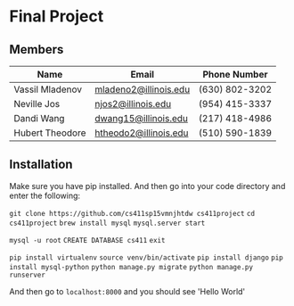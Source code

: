 # Final Project


## Members
Name | Email | Phone Number
---- | ----- | ------------
Vassil Mladenov | mladeno2@illinois.edu | (630) 802-3202 
Neville Jos | njos2@illinois.edu | (954) 415-3337
Dandi Wang | dwang15@illinois.edu | (217) 418-4986 
Hubert Theodore | htheodo2@illinois.edu | (510) 590-1839

## Installation

Make sure you have pip installed. And then go into your code directory and enter the following:

`git clone https://github.com/cs411sp15vmnjhtdw cs411project`
`cd cs411project`
`brew install mysql`
`mysql.server start`

`mysql -u root`
`CREATE DATABASE cs411`
`exit`

`pip install virtualenv`
`source venv/bin/activate`
`pip install django`
`pip install mysql-python`
`python manage.py migrate`
`python manage.py runserver`

And then go to `localhost:8000` and you should see 'Hello World'
